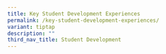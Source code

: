 ```yaml
---
title: Key Student Development Experiences
permalink: /key-student-development-experiences/
variant: tiptap
description: ""
third_nav_title: Student Development
---
```

